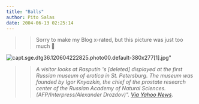 ```yaml
---
title: "Balls"
author: Pito Salas
date: 2004-06-13 02:25:14
---
```


>>

>> Sorry to make my Blog x-rated, but this picture was just too much 🙂

>>

>>
![capt.sge.dtg36.120604222825.photo00.default-380x277\[1\].jpg](https://i0.wp.com/s3.media.squarespace.com/production/1075723/12829350/weblogs/archives/capt.sge.dtg36.120604222825.photo00.default-380x277%5B1%5D.jpg?resize=380%2C277)"

>>

>> _A visitor looks at Rasputin 's [deleted] displayed at the first Russian
museum of erotica in St. Petersburg. The museum was founded by Igor Knyazkin,
the chief of the prostate research center of the Russian Academy of Natural
Sciences.(AFP/Interpress/Alexander Drozdov)". [Via Yahoo
News](<http://story.news.yahoo.com/news?tmpl=story&u=/040612/photos_od_afp/040612223046_6vsf86zu_photo0>)._


